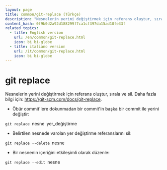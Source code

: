 ```yaml
---
layout: page
title: common/git-replace (Türkçe)
description: "Nesnelerin yerini değiştirmek için referans oluştur, sırala ve sil."
content_hash: 0f9b0d2a92d188299f7ca1cf397da15ad10fe33f
related_topics:
  - title: English version
    url: /en/common/git-replace.html
    icon: bi bi-globe
  - title: italiano version
    url: /it/common/git-replace.html
    icon: bi bi-globe
---
```

# git replace

Nesnelerin yerini değiştirmek için referans oluştur, sırala ve sil.
Daha fazla bilgi için: <https://git-scm.com/docs/git-replace>.

- Öbür commit'lere dokunmadan bir commit'in başka bir commit ile yerini değiştir:

`git replace `<span class="tldr-var badge badge-pill bg-dark-lm bg-white-dm text-white-lm text-dark-dm font-weight-bold">nesne</span>` `<span class="tldr-var badge badge-pill bg-dark-lm bg-white-dm text-white-lm text-dark-dm font-weight-bold">yer_değiştirme</span>

- Belirtilen nesnede varolan yer değiştirme referanslarını sil:

`git replace --delete `<span class="tldr-var badge badge-pill bg-dark-lm bg-white-dm text-white-lm text-dark-dm font-weight-bold">nesne</span>

- Bir nesnenin içeriğini etkileşimli olarak düzenle:

`git replace --edit `<span class="tldr-var badge badge-pill bg-dark-lm bg-white-dm text-white-lm text-dark-dm font-weight-bold">nesne</span>
